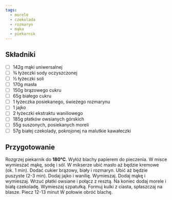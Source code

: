 ```yaml
---
tags:
  - morele
  - czekolada
  - rozmaryn
  - mąka
  - piekarnik
---
```


## Składniki

- [ ] 142g mąki uniwersalnej
- [ ] ¾ łyżeczki sody oczyszczonej
- [ ] ½ łyżeczki soli
- [ ] 170g masła
- [ ] 150g brązowego cukru
- [ ] 65g białego cukru
- [ ] 1 łyżeczka posiekanego, świeżego rozmarynu
- [ ] 1 jajko
- [ ] 2 łyżeczki ekstraktu waniliowego
- [ ] 185g płatków owsianych górskich
- [ ] 55g suszonych, posiekanych moreli
- [ ] 57g białej czekolady, pokrojonej na malutkie kawałeczki

## Przygotowanie

Rozgrzej piekarnik do **180°C**. Wyłóż blachy papierem do pieczenia. W misce wymieszać mąkę, sodę i sól.
W mikserze ubić masło aż będzie kremowe (ok. 1 min). Dodać cukier brązowy, biały i rozmaryn. Ubić aż będzie puszyste (2-3 min).
Dodaj jajko i wanilię. Wymieszaj. Dodaj mąkę i wymieszaj. Wrzuć płatki owsiane i połącz z resztą. Na koniec dodaj morele i białą czekoladę. Wymieszaj szpatułką.
Formuj kulki z ciasta, spłaszczaj na blasze. Piecz 12-13 minut W połowie obróć blachę.
